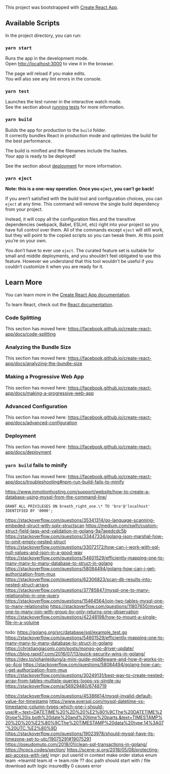 This project was bootstrapped with [Create React App](https://github.com/facebook/create-react-app).

## Available Scripts

In the project directory, you can run:

### `yarn start`

Runs the app in the development mode.<br />
Open [http://localhost:3000](http://localhost:3000) to view it in the browser.

The page will reload if you make edits.<br />
You will also see any lint errors in the console.

### `yarn test`

Launches the test runner in the interactive watch mode.<br />
See the section about [running tests](https://facebook.github.io/create-react-app/docs/running-tests) for more information.

### `yarn build`

Builds the app for production to the `build` folder.<br />
It correctly bundles React in production mode and optimizes the build for the best performance.

The build is minified and the filenames include the hashes.<br />
Your app is ready to be deployed!

See the section about [deployment](https://facebook.github.io/create-react-app/docs/deployment) for more information.

### `yarn eject`

**Note: this is a one-way operation. Once you `eject`, you can’t go back!**

If you aren’t satisfied with the build tool and configuration choices, you can `eject` at any time. This command will remove the single build dependency from your project.

Instead, it will copy all the configuration files and the transitive dependencies (webpack, Babel, ESLint, etc) right into your project so you have full control over them. All of the commands except `eject` will still work, but they will point to the copied scripts so you can tweak them. At this point you’re on your own.

You don’t have to ever use `eject`. The curated feature set is suitable for small and middle deployments, and you shouldn’t feel obligated to use this feature. However we understand that this tool wouldn’t be useful if you couldn’t customize it when you are ready for it.

## Learn More

You can learn more in the [Create React App documentation](https://facebook.github.io/create-react-app/docs/getting-started).

To learn React, check out the [React documentation](https://reactjs.org/).

### Code Splitting

This section has moved here: https://facebook.github.io/create-react-app/docs/code-splitting

### Analyzing the Bundle Size

This section has moved here: https://facebook.github.io/create-react-app/docs/analyzing-the-bundle-size

### Making a Progressive Web App

This section has moved here: https://facebook.github.io/create-react-app/docs/making-a-progressive-web-app

### Advanced Configuration

This section has moved here: https://facebook.github.io/create-react-app/docs/advanced-configuration

### Deployment

This section has moved here: https://facebook.github.io/create-react-app/docs/deployment

### `yarn build` fails to minify

This section has moved here: https://facebook.github.io/create-react-app/docs/troubleshooting#npm-run-build-fails-to-minify

https://www.inmotionhosting.com/support/website/how-to-create-a-database-using-mysql-from-the-command-line/

    GRANT ALL PRIVILEGES ON breath_right_one.\* TO 'bro'@'localhost' IDENTIFIED BY '0000';

https://stackoverflow.com/questions/35341314/go-language-scanning-embeded-struct-with-sqlx-structscan
https://medium.com/swlh/custom-struct-field-tags-and-validation-in-golang-9a7aeedcdc5b
https://stackoverflow.com/questions/33447334/golang-json-marshal-how-to-omit-empty-nested-struct
https://stackoverflow.com/questions/33072172/how-can-i-work-with-sql-null-values-and-json-in-a-good-way
https://stackoverflow.com/questions/54601529/efficiently-mapping-one-to-many-many-to-many-database-to-struct-in-golang
https://stackoverflow.com/questions/58084494/golang-how-can-i-get-authorization-from-mux
https://stackoverflow.com/questions/62306823/scan-db-results-into-nested-struct-arrays
https://stackoverflow.com/questions/37785847/mysql-one-to-many-relationship-in-one-query
https://stackoverflow.com/questions/15464564/join-two-tables-mysql-one-to-many-relationship
https://stackoverflow.com/questions/11807650/mysql-one-to-many-join-with-group-by-only-returns-one-observation
https://stackoverflow.com/questions/42248198/how-to-mount-a-single-file-in-a-volume

todo:
https://golang.org/src/database/sql/example_test.go
https://stackoverflow.com/questions/54601529/efficiently-mapping-one-to-many-many-to-many-database-to-struct-in-golang
https://christiangiacomi.com/posts/mongo-go-driver-update/
https://blog.rapid7.com/2016/07/13/quick-security-wins-in-golang/
https://dev.to/johanlejdung/a-mini-guide-middleware-and-how-it-works-in-go-4coj
https://stackoverflow.com/questions/58084494/golang-how-can-i-get-authorization-from-mux
https://stackoverflow.com/questions/30249131/best-way-to-create-nested-array-from-tables-multiple-queries-loops-vs-single-qu
https://stackoverflow.com/a/56929480/6748719

https://stackoverflow.com/questions/45386614/mysql-invalid-default-value-for-timestamp
https://www.eversql.com/mysql-datetime-vs-timestamp-column-types-which-one-i-should-use/#:~:text=DATETIME%20%2D%20%E2%80%9CThe%20DATETIME%20type%20is,both%20date%20and%20time%20parts.&text=TIMESTAMP%20%2D%20%E2%80%9CThe%20TIMESTAMP%20data%20type,14%3A07'%20UTC.%E2%80%9D
https://stackoverflow.com/questions/19023978/should-mysql-have-its-timezone-set-to-utc/19075291#19075291
https://pseudomuto.com/2018/01/clean-sql-transactions-in-golang/
https://hcpcs.codes/section/
https://scene-si.org/2018/05/08/protecting-api-access-with-jwt/
impr:
put userId in context
make order status enum
team ->teamId
team.id -> team.role ??
doc path should start with /
file download auth logic
insuredBy 0 causes error
